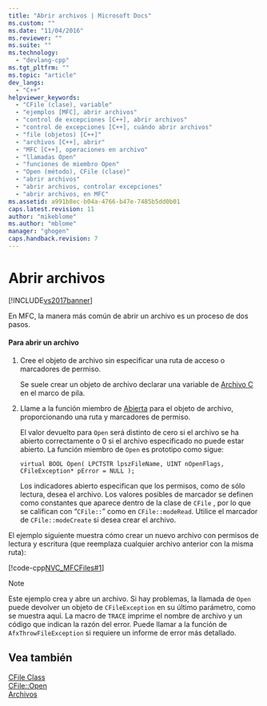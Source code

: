 ```yaml
---
title: "Abrir archivos | Microsoft Docs"
ms.custom: ""
ms.date: "11/04/2016"
ms.reviewer: ""
ms.suite: ""
ms.technology: 
  - "devlang-cpp"
ms.tgt_pltfrm: ""
ms.topic: "article"
dev_langs: 
  - "C++"
helpviewer_keywords: 
  - "CFile (clase), variable"
  - "ejemplos [MFC], abrir archivos"
  - "control de excepciones [C++], abrir archivos"
  - "control de excepciones [C++], cuándo abrir archivos"
  - "file (objetos) [C++]"
  - "archivos [C++], abrir"
  - "MFC [C++], operaciones en archivo"
  - "llamadas Open"
  - "funciones de miembro Open"
  - "Open (método), CFile (clase)"
  - "abrir archivos"
  - "abrir archivos, controlar excepciones"
  - "abrir archivos, en MFC"
ms.assetid: a991b8ec-b04a-4766-b47e-7485b5dd0b01
caps.latest.revision: 11
author: "mikeblome"
ms.author: "mblome"
manager: "ghogen"
caps.handback.revision: 7
---
```

# Abrir archivos
[!INCLUDE[vs2017banner](../assembler/inline/includes/vs2017banner.md)]

En MFC, la manera más común de abrir un archivo es un proceso de dos pasos.  
  
#### Para abrir un archivo  
  
1.  Cree el objeto de archivo sin especificar una ruta de acceso o marcadores de permiso.  
  
     Se suele crear un objeto de archivo declarar una variable de [Archivo C](../mfc/reference/cfile-class.md) en el marco de pila.  
  
2.  Llame a la función miembro de [Abierta](../Topic/CFile::Open.md) para el objeto de archivo, proporcionando una ruta y marcadores de permiso.  
  
     El valor devuelto para `Open` será distinto de cero si el archivo se ha abierto correctamente o 0 si el archivo especificado no puede estar abierto.  La función miembro de `Open` es prototipo como sigue:  
  
     `virtual BOOL Open( LPCTSTR lpszFileName, UINT nOpenFlags, CFileException* pError = NULL );`  
  
     Los indicadores abierto especifican que los permisos, como de sólo lectura, desea el archivo.  Los valores posibles de marcador se definen como constantes que aparece dentro de la clase de `CFile` , por lo que se califican con “`CFile::`” como en `CFile::modeRead`.  Utilice el marcador de `CFile::modeCreate` si desea crear el archivo.  
  
 El ejemplo siguiente muestra cómo crear un nuevo archivo con permisos de lectura y escritura \(que reemplaza cualquier archivo anterior con la misma ruta\):  
  
 [!code-cpp[NVC_MFCFiles#1](../mfc/codesnippet/CPP/opening-files_1.cpp)]  
  
> [!NOTE]
>  Este ejemplo crea y abre un archivo.  Si hay problemas, la llamada de `Open` puede devolver un objeto de `CFileException` en su último parámetro, como se muestra aquí.  La macro de `TRACE` imprime el nombre de archivo y un código que indican la razón del error.  Puede llamar a la función de `AfxThrowFileException` si requiere un informe de error más detallado.  
  
## Vea también  
 [CFile Class](../mfc/reference/cfile-class.md)   
 [CFile::Open](../Topic/CFile::Open.md)   
 [Archivos](../mfc/files-in-mfc.md)